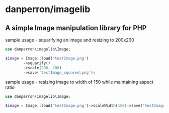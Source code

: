# danperron/imagelib

## A simple Image manipulation library for PHP



sample usage - squarifying an image and resizing to 200x200

```php
use danperron\imagelib\Image;

$image = Image::load('testImage.png')
        ->squarify()
        ->scale(200, 200)
        ->save('testImage_squared.png');
```


sample usage - resizing image to width of 150 while maintaining aspect ratio

```php
use danperron\imagelib\Image;

$image = Image::load('testImage.png')->scaleWidth(150)->save('testImage_thumb.png');
```